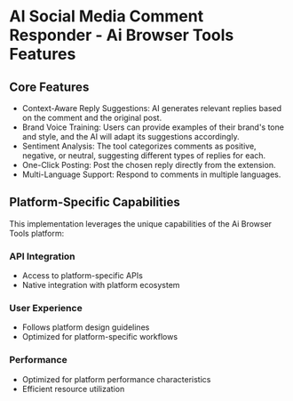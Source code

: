 # AI Social Media Comment Responder - Ai Browser Tools Features

## Core Features
- Context-Aware Reply Suggestions: AI generates relevant replies based on the comment and the original post.
- Brand Voice Training: Users can provide examples of their brand's tone and style, and the AI will adapt its suggestions accordingly.
- Sentiment Analysis: The tool categorizes comments as positive, negative, or neutral, suggesting different types of replies for each.
- One-Click Posting: Post the chosen reply directly from the extension.
- Multi-Language Support: Respond to comments in multiple languages.

## Platform-Specific Capabilities
This implementation leverages the unique capabilities of the Ai Browser Tools platform:

### API Integration
- Access to platform-specific APIs
- Native integration with platform ecosystem

### User Experience
- Follows platform design guidelines
- Optimized for platform-specific workflows

### Performance
- Optimized for platform performance characteristics
- Efficient resource utilization
